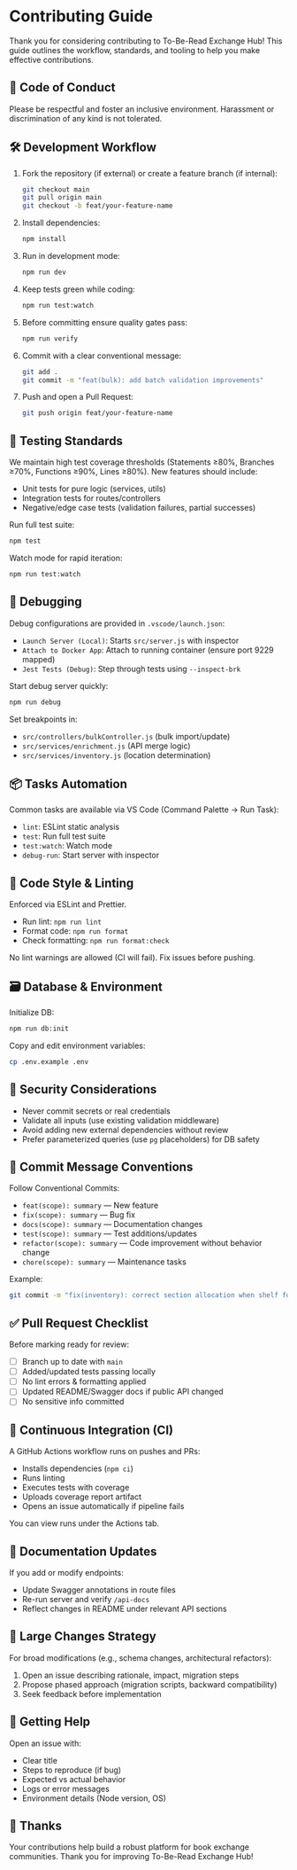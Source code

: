 # Contributing Guide

Thank you for considering contributing to To-Be-Read Exchange Hub! This guide outlines the workflow,
standards, and tooling to help you make effective contributions.

## 📜 Code of Conduct

Please be respectful and foster an inclusive environment. Harassment or discrimination of any kind
is not tolerated.

## 🛠 Development Workflow

1. Fork the repository (if external) or create a feature branch (if internal):
   ```bash
   git checkout main
   git pull origin main
   git checkout -b feat/your-feature-name
   ```
2. Install dependencies:
   ```bash
   npm install
   ```
3. Run in development mode:
   ```bash
   npm run dev
   ```
4. Keep tests green while coding:
   ```bash
   npm run test:watch
   ```
5. Before committing ensure quality gates pass:
   ```bash
   npm run verify
   ```
6. Commit with a clear conventional message:
   ```bash
   git add .
   git commit -m "feat(bulk): add batch validation improvements"
   ```
7. Push and open a Pull Request:
   ```bash
   git push origin feat/your-feature-name
   ```

## 🧪 Testing Standards

We maintain high test coverage thresholds (Statements ≥80%, Branches ≥70%, Functions ≥90%, Lines
≥80%). New features should include:

- Unit tests for pure logic (services, utils)
- Integration tests for routes/controllers
- Negative/edge case tests (validation failures, partial successes)

Run full test suite:

```bash
npm test
```

Watch mode for rapid iteration:

```bash
npm run test:watch
```

## 🐞 Debugging

Debug configurations are provided in `.vscode/launch.json`:

- `Launch Server (Local)`: Starts `src/server.js` with inspector
- `Attach to Docker App`: Attach to running container (ensure port 9229 mapped)
- `Jest Tests (Debug)`: Step through tests using `--inspect-brk`

Start debug server quickly:

```bash
npm run debug
```

Set breakpoints in:

- `src/controllers/bulkController.js` (bulk import/update)
- `src/services/enrichment.js` (API merge logic)
- `src/services/inventory.js` (location determination)

## 📦 Tasks Automation

Common tasks are available via VS Code (Command Palette → Run Task):

- `lint`: ESLint static analysis
- `test`: Run full test suite
- `test:watch`: Watch mode
- `debug-run`: Start server with inspector

## 🧹 Code Style & Linting

Enforced via ESLint and Prettier.

- Run lint: `npm run lint`
- Format code: `npm run format`
- Check formatting: `npm run format:check`

No lint warnings are allowed (CI will fail). Fix issues before pushing.

## 🗃 Database & Environment

Initialize DB:

```bash
npm run db:init
```

Copy and edit environment variables:

```bash
cp .env.example .env
```

## 🔐 Security Considerations

- Never commit secrets or real credentials
- Validate all inputs (use existing validation middleware)
- Avoid adding new external dependencies without review
- Prefer parameterized queries (use `pg` placeholders) for DB safety

## 🧾 Commit Message Conventions

Follow Conventional Commits:

- `feat(scope): summary` — New feature
- `fix(scope): summary` — Bug fix
- `docs(scope): summary` — Documentation changes
- `test(scope): summary` — Test additions/updates
- `refactor(scope): summary` — Code improvement without behavior change
- `chore(scope): summary` — Maintenance tasks

Example:

```bash
git commit -m "fix(inventory): correct section allocation when shelf full"
```

## ✅ Pull Request Checklist

Before marking ready for review:

- [ ] Branch up to date with `main`
- [ ] Added/updated tests passing locally
- [ ] No lint errors & formatting applied
- [ ] Updated README/Swagger docs if public API changed
- [ ] No sensitive info committed

## 🤖 Continuous Integration (CI)

A GitHub Actions workflow runs on pushes and PRs:

- Installs dependencies (`npm ci`)
- Runs linting
- Executes tests with coverage
- Uploads coverage report artifact
- Opens an issue automatically if pipeline fails

You can view runs under the Actions tab.

## 📄 Documentation Updates

If you add or modify endpoints:

- Update Swagger annotations in route files
- Re-run server and verify `/api-docs`
- Reflect changes in README under relevant API sections

## 🐘 Large Changes Strategy

For broad modifications (e.g., schema changes, architectural refactors):

1. Open an issue describing rationale, impact, migration steps
2. Propose phased approach (migration scripts, backward compatibility)
3. Seek feedback before implementation

## 💬 Getting Help

Open an issue with:

- Clear title
- Steps to reproduce (if bug)
- Expected vs actual behavior
- Logs or error messages
- Environment details (Node version, OS)

## 🙏 Thanks

Your contributions help build a robust platform for book exchange communities. Thank you for
improving To-Be-Read Exchange Hub!
